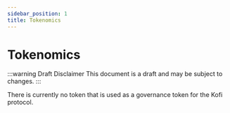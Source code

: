 ```yaml
---
sidebar_position: 1
title: Tokenomics
---
```


# Tokenomics

:::warning Draft Disclaimer
This document is a draft and may be subject to changes.
:::

There is currently no token that is used as a governance token for the Kofi protocol.
